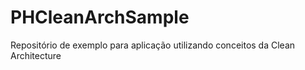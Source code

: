 # PHCleanArchSample
Repositório de exemplo para aplicação utilizando conceitos da Clean Architecture
